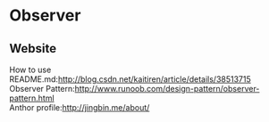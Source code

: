 # Observer
## Website
How to use README.md:http://blog.csdn.net/kaitiren/article/details/38513715<br>
Observer Pattern:http://www.runoob.com/design-pattern/observer-pattern.html<br>
Anthor profile:http://jingbin.me/about/
